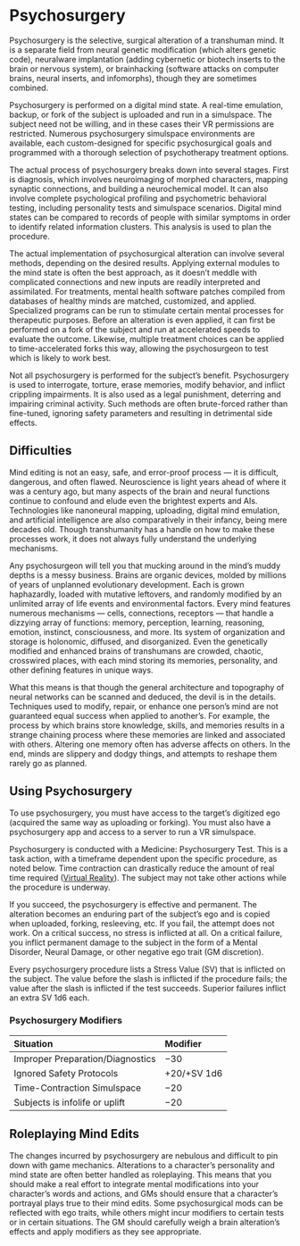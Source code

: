 # Psychosurgery

Psychosurgery is the selective, surgical alteration of a transhuman mind. It is a separate field from neural genetic modification (which alters genetic code), neuralware implantation (adding cybernetic or biotech inserts to the brain or nervous system), or brainhacking (software attacks on computer brains, neural inserts, and infomorphs), though they are sometimes combined.

Psychosurgery is performed on a digital mind state. A real-time emulation, backup, or fork of the subject is uploaded and run in a simulspace. The subject need not be willing, and in these cases their VR permissions are restricted. Numerous psychosurgery simulspace environments are available, each custom-designed for specific psychosurgical goals and programmed with a thorough selection of psychotherapy treatment options.

The actual process of psychosurgery breaks down into several stages. First is diagnosis, which involves neuroimaging of morphed characters, mapping synaptic connections, and building a neurochemical model. It can also involve complete psychological profiling and psychometric behavioral testing, including personality tests and simulspace scenarios. Digital mind states can be compared to records of people with similar symptoms in order to identify related information clusters. This analysis is used to plan the procedure.

The actual implementation of psychosurgical alteration can involve several methods, depending on the desired results. Applying external modules to the mind state is often the best approach, as it doesn’t meddle with complicated connections and new inputs are readily interpreted and assimilated. For treatments, mental health software patches compiled from databases of healthy minds are matched, customized, and applied. Specialized programs can be run to stimulate certain mental processes for therapeutic purposes. Before an alteration is even applied, it can first be performed on a fork of the subject and run at accelerated speeds to evaluate the outcome. Likewise, multiple treatment choices can be applied to time-accelerated forks this way, allowing the psychosurgeon to test which is likely to work best.

Not all psychosurgery is performed for the subject’s benefit. Psychosurgery is used to interrogate, torture, erase memories, modify behavior, and inflict crippling impairments. It is also used as a legal punishment, deterring and impairing criminal activity. Such methods are often brute-forced rather than fine-tuned, ignoring safety parameters and resulting in detrimental side effects.

## Difficulties

Mind editing is not an easy, safe, and error-proof process — it is difficult, dangerous, and often flawed. Neuroscience is light years ahead of where it was a century ago, but many aspects of the brain and neural functions continue to confound and elude even the brightest experts and AIs. Technologies like nanoneural mapping, uploading, digital mind emulation, and artificial intelligence are also comparatively in their infancy, being mere decades old. Though transhumanity has a handle on how to make these processes work, it does not always fully understand the underlying mechanisms.

Any psychosurgeon will tell you that mucking around in the mind’s muddy depths is a messy business. Brains are organic devices, molded by millions of years of unplanned evolutionary development. Each is grown haphazardly, loaded with mutative leftovers, and randomly modified by an unlimited array of life events and environmental factors. Every mind features numerous mechanisms — cells, connections, receptors — that handle a dizzying array of functions: memory, perception, learning, reasoning, emotion, instinct, consciousness, and more. Its system of organization and storage is holonomic, diffused, and disorganized. Even the genetically modified and enhanced brains of transhumans are crowded, chaotic, crosswired places, with each mind storing its memories, personality, and other defining features in unique ways.

What this means is that though the general architecture and topography of neural networks can be scanned and deduced, the devil is in the details. Techniques used to modify, repair, or enhance one person’s mind are not guaranteed equal success when applied to another’s. For example, the process by which brains store knowledge, skills, and memories results in a strange chaining process where these memories are linked and associated with others. Altering one memory often has adverse affects on others. In the end, minds are slippery and dodgy things, and attempts to reshape them rarely go as planned.

## Using Psychosurgery

To use psychosurgery, you must have access to the target’s digitized ego (acquired the same way as uploading or forking). You must also have a psychosurgery app and access to a server to run a VR simulspace.

Psychosurgery is conducted with a Medicine: Psychosurgery Test. This is a task action, with a timeframe dependent upon the specific procedure, as noted below. Time contraction can drastically reduce the amount of real time required ([Virtual Reality](../13/18-virtual-reality.md)). The subject may not take other actions while the procedure is underway.

If you succeed, the psychosurgery is effective and permanent. The alteration becomes an enduring part of the subject’s ego and is copied when uploaded, forking, resleeving, etc. If you fail, the attempt does not work. On a critical success, no stress is inflicted at all. On a critical failure, you inflict permanent damage to the subject in the form of a Mental Disorder, Neural Damage, or other negative ego trait (GM discretion).

Every psychosurgery procedure lists a Stress Value (SV) that is inflicted on the subject. The value before the slash is inflicted if the procedure fails; the value after the slash is inflicted if the test succeeds. Superior failures inflict an extra SV 1d6 each.

<!-- CLEANED blockquote class="table" -->

### Psychosurgery Modifiers

<!--sort-->

| Situation                             | Modifier    |
| :------------------------------------ | :---------- |
| Improper Preparation/<!-- CLEANED wbr -->Diagnostics | −30         |
| Ignored Safety Protocols              | +20/+SV 1d6 |
| Time-Contraction Simulspace           | −20         |
| Subjects is infolife or uplift        | −20         |

<!-- CLEANED /blockquote -->

## Roleplaying Mind Edits

The changes incurred by psychosurgery are nebulous and difficult to pin down with game mechanics. Alterations to a character’s personality and mind state are often better handled as roleplaying. This means that you should make a real effort to integrate mental modifications into your character’s words and actions, and GMs should ensure that a character’s portrayal plays true to their mind edits. Some psychosurgical mods can be reflected with ego traits, while others might incur modifiers to certain tests or in certain situations. The GM should carefully weigh a brain alteration’s effects and apply modifiers as they see appropriate.

